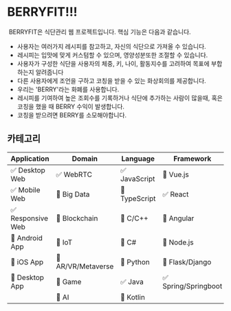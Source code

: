 # BERRYFIT!!!

​	BERRYFIT은 식단관리 웹 프로젝트입니다. 핵심 기능은 다음과 같습니다.

* 사용자는 여러가지 레시피를 참고하고, 자신의 식단으로 가져올 수 있습니다.
* 레시피는 입맛에 맞게 커스텀할 수 있으며, 영양성분또한 조절할 수 있습니다.
* 사용자가 구성한 식단을 사용자의 체중, 키, 나이, 활동지수를 고려하여 목표에 부합하는지 알려줍니다
* 다른 사용자에게 조언을 구하고 코칭을 받을 수 있는 화상회의를 제공합니다.
* 우리는 'BERRY'라는 화폐를 사용합니다.
* 레시피를 기여하여 높은 조회수를 기록하거나 식단에 추가하는 사람이 많을때, 혹은 코칭을 했을 때 BERRY 수익이 발생합니다.
* 코칭을 받으려면 BERRY를 소모해야합니다.



## 카테고리

| Application | Domain | Language | Framework |
| ---- | ---- | ---- | ---- |
| :white_check_mark: Desktop Web | :white_check_mark: WebRTC | :white_check_mark: JavaScript | :black_square_button: Vue.js |
| :white_check_mark: Mobile Web | :black_square_button: Big Data | :black_square_button: TypeScript | :white_check_mark: React |
| :white_check_mark: Responsive Web | :black_square_button: Blockchain | :black_square_button: C/C++ | :black_square_button: Angular |
| :black_square_button: Android App | :black_square_button: IoT | :black_square_button: C# | :black_square_button: Node.js |
| :black_square_button: iOS App | :black_square_button: AR/VR/Metaverse | :black_square_button: Python | :black_square_button: Flask/Django |
| :black_square_button: Desktop App | :black_square_button: Game | :white_check_mark: Java | :white_check_mark: Spring/Springboot |
| | :black_square_button: AI | :black_square_button: Kotlin | |

